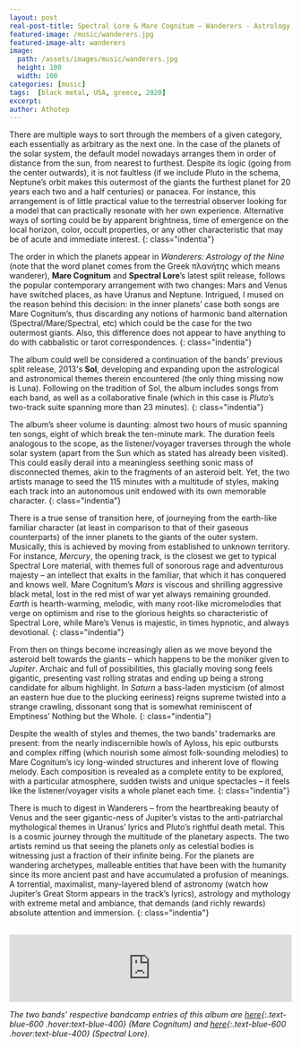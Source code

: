 ```yaml
---
layout: post
real-post-title: Spectral Lore & Mare Cognitum – Wanderers - Astrology of the Nine (I, Voidhanger, 2020)
featured-image: /music/wanderers.jpg
featured-image-alt: wanderers
image:
  path: /assets/images/music/wanderers.jpg
  height: 100
  width: 100
categories: [music]
tags:  [black metal, USA, greece, 2020]
excerpt: 
author: Athotep
---
```


There are multiple ways to sort through the members of a given category, each essentially as arbitrary as the next one. In the case of the planets of the solar system, the default model nowadays arranges them in order of distance from the sun, from nearest to furthest. Despite its logic (going from the center outwards), it is not faultless (if we include Pluto in the schema, Neptune’s orbit makes this outermost of the giants the furthest planet for 20 years each two and a half centuries) or panacea. For instance, this arrangement is of little practical value to the terrestrial observer looking for a model that can practically  resonate with her own experience. Alternative ways of sorting could be by apparent brightness, time of emergence on the local horizon, color, occult properties, or any other characteristic that may be of acute and immediate interest.
{: class="indentia"}

The order in which the planets appear in *Wanderers: Astrology of the Nine* (note that the word planet comes from the Greek πλανήτης which means wanderer), **Mare Cognitum** and **Spectral Lore**’s latest split release, follows the popular contemporary arrangement with two changes: Mars and Venus have switched places, as have Uranus and Neptune. Intrigued, I mused on the reason behind this decision: in the inner planets’ case both songs are Mare Cognitum’s, thus discarding any notions of harmonic band alternation (Spectral/Mare/Spectral, etc) which could be the case for the two outermost giants. Also, this difference does not appear to have anything to do with cabbalistic or tarot correspondences.
{: class="indentia"}

The album could well be considered a continuation of the bands’ previous split release, 2013's **Sol**, developing and expanding upon the astrological and astronomical themes therein encountered (the only thing missing now is Luna). Following on the tradition of Sol, the album includes songs from each band, as well as a collaborative finale (which in this case is *Pluto*’s two-track suite spanning more than 23 minutes).
{: class="indentia"}

The album’s sheer volume is daunting: almost two hours of music spanning ten songs, eight of which break the ten-minute mark. The duration feels analogous to the scope, as the listener/voyager traverses through the whole solar system (apart from the Sun which as stated has already been visited). This could easily derail into a meaningless seething sonic mass of disconnected themes, akin to the fragments of an asteroid belt. Yet, the two artists manage to seed the 115 minutes with a multitude of styles, making each track into an autonomous unit endowed with its own memorable character.
{: class="indentia"}

There is a true sense of transition here, of journeying from the earth-like familiar character (at least in comparison to that of their gaseous counterparts) of the inner planets to the giants of the outer system. Musically, this is achieved by moving from established to unknown territory. For instance, *Mercury*, the opening track, is the closest we get to typical Spectral Lore material, with themes full of sonorous rage and adventurous majesty – an intellect that exalts in the familiar, that which it has conquered and knows well. Mare Cognitum’s *Mars* is viscous and shrilling aggressive black metal, lost in the red mist of war yet always remaining grounded. *Earth* is hearth-warming, melodic, with many root-like micromelodies that verge on optimism and rise to the glorious heights so characteristic of Spectral Lore, while Mare’s Venus is majestic, in times hypnotic, and always devotional.
{: class="indentia"}

From then on things become increasingly alien as we move beyond the asteroid belt towards the giants – which happens to be the moniker given to *Jupiter*. Archaic and full of possibilities, this glacially moving song feels gigantic, presenting vast rolling stratas and ending up being a strong candidate for album highlight. In *Saturn* a bass-laden mysticism (of almost an eastern hue due to the plucking eeriness) reigns supreme twisted into a strange crawling, dissonant song that is somewhat reminiscent of Emptiness’ Nothing but the Whole.
{: class="indentia"}

Despite the wealth of styles and themes, the two bands' trademarks are present: from the nearly indiscernible howls of Ayloss, his epic outbursts and complex riffing (which nourish some almost folk-sounding melodies) to Mare Cognitum’s icy long-winded structures and inherent love of flowing melody. Each composition is revealed as a complete entity to be explored, with a particular atmosphere, sudden twists and unique spectacles – it feels like the listener/voyager visits a whole planet each time.
{: class="indentia"}

There is much to digest in Wanderers – from the heartbreaking beauty of Venus and the seer gigantic-ness of Jupiter’s vistas to the anti-patriarchal mythological themes in Uranus’ lyrics and Pluto’s rightful death metal. This is a cosmic journey through the multitude of the planetary aspects. The two artists remind us that seeing the planets only as celestial bodies is witnessing just a fraction of their infinite being. For the planets are wandering archetypes, malleable entities that have been with the humanity since its more ancient past and have accumulated a profusion of meanings. A torrential, maximalist, many-layered blend of astronomy (watch how Jupiter’s Great Storm appears in the track’s lyrics), astrology and mythology with extreme metal and ambiance, that demands (and richly rewards) absolute attention and immersion.
{: class="indentia"}  
<br>
<iframe style="border: 0; width: 100%; height: 120px;" src="https://bandcamp.com/EmbeddedPlayer/album=3830871853/size=large/bgcol=ffffff/linkcol=0687f5/tracklist=false/artwork=small/transparent=true/" seamless><a href="http://i-voidhangerrecords.bandcamp.com/album/wanderers-astrology-of-the-nine">Wanderers: Astrology Of The Nine by SPECTRAL LORE and MARE COGNITUM</a></iframe>  
<br>

*The two bands' respective bandcamp entries of this album are [here](https://marecognitum.bandcamp.com/album/wanderers-astrology-of-the-nine){:.text-blue-600 .hover:text-blue-400} (Mare Cognitum) and [here](https://spectrallore.bandcamp.com/album/wanderers-astrology-of-the-nine){:.text-blue-600 .hover:text-blue-400} (Spectral Lore).*